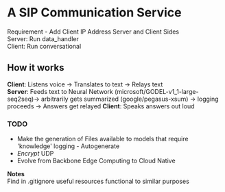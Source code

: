 # A SIP Communication Service

Requirement - Add Client IP Address Server and Client Sides  
Server: Run data_handler  
Client: Run conversational  

## How it works

**Client**: Listens voice -> Translates to text -> Relays text  
**Server**: Feeds text to Neural Network (microsoft/GODEL-v1_1-large-seq2seq)-> arbitrarily gets summarized (google/pegasus-xsum) -> logging proceeds -> Answers get relayed
**Client**: Speaks answers out loud  

### TODO

 - Make the generation of Files available to models that require 'knowledge' logging - Autogenerate  
 - _Encrypt_ UDP  
 - Evolve from Backbone Edge Computing to Cloud Native  

**Notes**  
Find in .gitignore useful resources functional to similar purposes  
